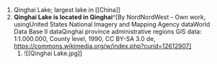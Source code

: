 1. Qinghai Lake; largest lake in [[China]]
2. **Qinghai Lake is located in Qinghai**^[By NordNordWest - Own work, usingUnited States National Imagery and Mapping Agency dataWorld Data Base II dataQinghai province administrative regions GIS data: 1:1.000.000, County level, 1990, CC BY-SA 3.0 de, https://commons.wikimedia.org/w/index.php?curid=12612907]
	1. ![[Qinghai Lake.jpg]]